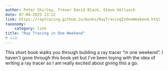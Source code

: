 ```yaml
---
author: Peter Shirley, Trevor David Black, Steve Hollasch
date: 07-04-2025 13:12
link: https://raytracing.github.io/books/RayTracingInOneWeekend.html
taxonomy:
    category: link
title: "Ray Tracing in One Weekend"
# via:
---
```


This short book walks you through building a ray tracer “in one weekend”.
I haven't gone through this book yet but I've been toying with the idea of writing a ray tracer so I am really excited about giving this a go.
